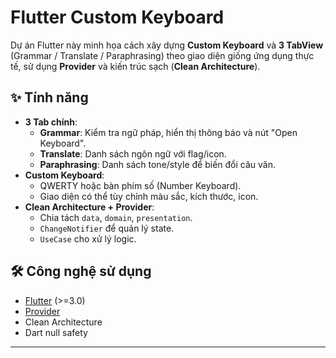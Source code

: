 # Flutter Custom Keyboard

Dự án Flutter này minh họa cách xây dựng **Custom Keyboard** và **3 TabView** (Grammar / Translate / Paraphrasing) theo giao diện giống ứng dụng thực tế, sử dụng **Provider** và kiến trúc sạch (**Clean Architecture**).

## ✨ Tính năng

- **3 Tab chính**:
  - **Grammar**: Kiểm tra ngữ pháp, hiển thị thông báo và nút "Open Keyboard".
  - **Translate**: Danh sách ngôn ngữ với flag/icon.
  - **Paraphrasing**: Danh sách tone/style để biến đổi câu văn.
- **Custom Keyboard**:
  - QWERTY hoặc bàn phím số (Number Keyboard).
  - Giao diện có thể tùy chỉnh màu sắc, kích thước, icon.
- **Clean Architecture + Provider**:
  - Chia tách `data`, `domain`, `presentation`.
  - `ChangeNotifier` để quản lý state.
  - `UseCase` cho xử lý logic.

## 🛠 Công nghệ sử dụng

- [Flutter](https://flutter.dev) (>=3.0)
- [Provider](https://pub.dev/packages/provider)
- Clean Architecture
- Dart null safety

---
